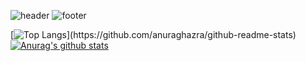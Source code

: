![header](https://capsule-render.vercel.app/api?type=waving&color=7F7FD5&text=%20DreamCoffee%20%20&height=200&fontSize=90&fontColor=ffffff)
![footer](https://capsule-render.vercel.app/api?section=footer&type=waving&color=7F7FD5)

[![Top Langs](https://github-readme-stats.vercel.app/api/top-langs/?username='dreamcoffee'&layout=compact&custom_title=My&nbsp;Language&nbsp;)](https://github.com/anuraghazra/github-readme-stats)
[![Anurag's github stats](https://github-readme-stats.vercel.app/api?username=dreamcoffee)](https://github.com/anuraghazra/github-readme-stats)
